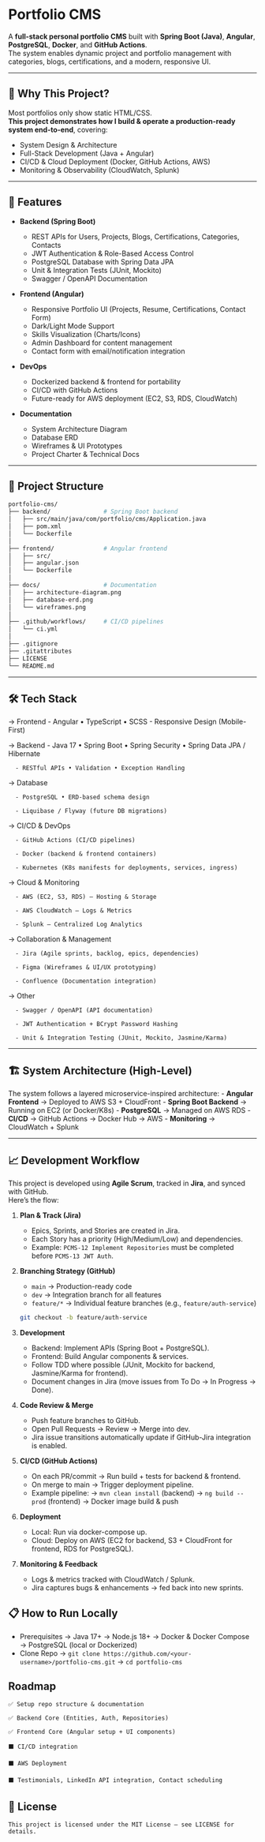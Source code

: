 # Portfolio CMS

A **full-stack personal portfolio CMS** built with **Spring Boot (Java)**, **Angular**, **PostgreSQL**, **Docker**, and **GitHub Actions**.  
The system enables dynamic project and portfolio management with categories, blogs, certifications, and a modern, responsive UI.

---
## 🌟 Why This Project?

Most portfolios only show static HTML/CSS.  
**This project demonstrates how I build & operate a production-ready system end-to-end**, covering:  
   - System Design & Architecture  
   - Full-Stack Development (Java + Angular)  
   - CI/CD & Cloud Deployment (Docker, GitHub Actions, AWS)  
   - Monitoring & Observability (CloudWatch, Splunk)  

--- 

## 🚀 Features

- **Backend (Spring Boot)**
  - REST APIs for Users, Projects, Blogs, Certifications, Categories, Contacts
  - JWT Authentication & Role-Based Access Control
  - PostgreSQL Database with Spring Data JPA
  - Unit & Integration Tests (JUnit, Mockito)
  - Swagger / OpenAPI Documentation

- **Frontend (Angular)**
  - Responsive Portfolio UI (Projects, Resume, Certifications, Contact Form)
  - Dark/Light Mode Support
  - Skills Visualization (Charts/Icons)
  - Admin Dashboard for content management
  - Contact form with email/notification integration

- **DevOps**
  - Dockerized backend & frontend for portability
  - CI/CD with GitHub Actions
  - Future-ready for AWS deployment (EC2, S3, RDS, CloudWatch)

- **Documentation**
  - System Architecture Diagram
  - Database ERD
  - Wireframes & UI Prototypes
  - Project Charter & Technical Docs

---

## 📂 Project Structure

```bash
portfolio-cms/
├── backend/               # Spring Boot backend
│   ├── src/main/java/com/portfolio/cms/Application.java
│   ├── pom.xml
│   └── Dockerfile
│
├── frontend/              # Angular frontend
│   ├── src/
│   ├── angular.json
│   └── Dockerfile
│
├── docs/                  # Documentation
│   ├── architecture-diagram.png
│   ├── database-erd.png
│   └── wireframes.png
│
├── .github/workflows/     # CI/CD pipelines
│   └── ci.yml
│
├── .gitignore
├── .gitattributes
├── LICENSE
└── README.md
```


---

## 🛠️ Tech Stack

→ Frontend
      - Angular • TypeScript • SCSS
      - Responsive Design (Mobile-First)

→ Backend
      - Java 17 • Spring Boot • Spring Security • Spring Data JPA / Hibernate

      - RESTful APIs • Validation • Exception Handling

→ Database

      - PostgreSQL • ERD-based schema design

      - Liquibase / Flyway (future DB migrations)

→ CI/CD & DevOps

      - GitHub Actions (CI/CD pipelines)

      - Docker (backend & frontend containers)

      - Kubernetes (K8s manifests for deployments, services, ingress)

→ Cloud & Monitoring

      - AWS (EC2, S3, RDS) — Hosting & Storage

      - AWS CloudWatch — Logs & Metrics

      - Splunk — Centralized Log Analytics

→ Collaboration & Management

      - Jira (Agile sprints, backlog, epics, dependencies)

      - Figma (Wireframes & UI/UX prototyping)

      - Confluence (Documentation integration)

→ Other

      - Swagger / OpenAPI (API documentation)

      - JWT Authentication + BCrypt Password Hashing

      - Unit & Integration Testing (JUnit, Mockito, Jasmine/Karma)

---
## 🏗️ System Architecture (High-Level)

   The system follows a layered microservice-inspired architecture:
      - **Angular Frontend** → Deployed to AWS S3 + CloudFront
      - **Spring Boot Backend** → Running on EC2 (or Docker/K8s)
      - **PostgreSQL** → Managed on AWS RDS
      - **CI/CD** → GitHub Actions → Docker Hub → AWS
      - **Monitoring** → CloudWatch + Splunk

---

## 📈 Development Workflow

This project is developed using **Agile Scrum**, tracked in **Jira**, and synced with GitHub.  
Here’s the flow:

1. **Plan & Track (Jira)**
   - Epics, Sprints, and Stories are created in Jira.
   - Each Story has a priority (High/Medium/Low) and dependencies.
   - Example: `PCMS-12 Implement Repositories` must be completed before `PCMS-13 JWT Auth`.

2. **Branching Strategy (GitHub)**
   - `main` → Production-ready code
   - `dev` → Integration branch for all features
   - `feature/*` → Individual feature branches (e.g., `feature/auth-service`)

   ```bash
   git checkout -b feature/auth-service
3. **Development**
   - Backend: Implement APIs (Spring Boot + PostgreSQL).
   - Frontend: Build Angular components & services.
   - Follow TDD where possible (JUnit, Mockito for backend, Jasmine/Karma for frontend).
   - Document changes in Jira (move issues from To Do → In Progress → Done).
4. **Code Review & Merge**
   - Push feature branches to GitHub.
   - Open Pull Requests → Review → Merge into dev.
   - Jira issue transitions automatically update if GitHub-Jira integration is enabled.
5. **CI/CD (GitHub Actions)**
   - On each PR/commit → Run build + tests for backend & frontend.
   - On merge to main → Trigger deployment pipeline.
   - Example pipeline:
        → `mvn clean install` (backend)
        → `ng build --prod` (frontend)
        → Docker image build & push
6. **Deployment**
   - Local: Run via docker-compose up.
   - Cloud: Deploy on AWS (EC2 for backend, S3 + CloudFront for frontend, RDS for PostgreSQL).

7. **Monitoring & Feedback**
   - Logs & metrics tracked with CloudWatch / Splunk.
   - Jira captures bugs & enhancements → fed back into new sprints.

## 📋 How to Run Locally
   - Prerequisites
        → Java 17+
        → Node.js 18+
        → Docker & Docker Compose
        → PostgreSQL (local or Dockerized)
   - Clone Repo
        → `git clone https://github.com/<your-username>/portfolio-cms.git`
        → `cd portfolio-cms`
## Roadmap

    ✅ Setup repo structure & documentation

    ✅ Backend Core (Entities, Auth, Repositories)

    ✅ Frontend Core (Angular setup + UI components)

    ⬛ CI/CD integration

    ⬛ AWS Deployment

    ⬛ Testimonials, LinkedIn API integration, Contact scheduling           

## 📜 License
    This project is licensed under the MIT License – see LICENSE for details.